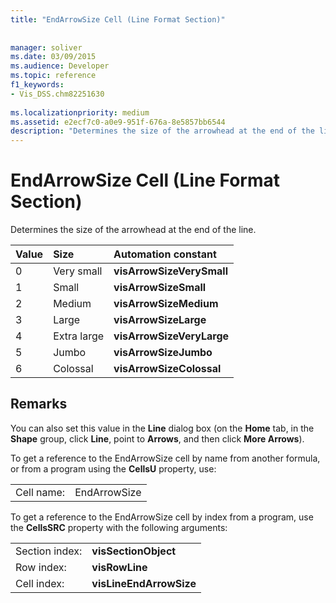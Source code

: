 ```yaml
---
title: "EndArrowSize Cell (Line Format Section)"
 
 
manager: soliver
ms.date: 03/09/2015
ms.audience: Developer
ms.topic: reference
f1_keywords:
- Vis_DSS.chm82251630
 
ms.localizationpriority: medium
ms.assetid: e2ecf7c0-a0e9-951f-676a-8e5857bb6544
description: "Determines the size of the arrowhead at the end of the line."
---
```


# EndArrowSize Cell (Line Format Section)

Determines the size of the arrowhead at the end of the line.
  
|**Value**|**Size**|**Automation constant**|
|:-----|:-----|:-----|
|0  <br/> |Very small  <br/> |**visArrowSizeVerySmall** <br/> |
|1  <br/> |Small  <br/> |**visArrowSizeSmall** <br/> |
|2  <br/> |Medium  <br/> |**visArrowSizeMedium** <br/> |
|3  <br/> |Large  <br/> |**visArrowSizeLarge** <br/> |
|4  <br/> |Extra large  <br/> |**visArrowSizeVeryLarge** <br/> |
|5  <br/> |Jumbo  <br/> |**visArrowSizeJumbo** <br/> |
|6  <br/> |Colossal  <br/> |**visArrowSizeColossal** <br/> |
   
## Remarks

You can also set this value in the **Line** dialog box (on the **Home** tab, in the **Shape** group, click **Line**, point to **Arrows**, and then click **More Arrows**).
  
To get a reference to the EndArrowSize cell by name from another formula, or from a program using the **CellsU** property, use: 
  
|||
|:-----|:-----|
|Cell name:  <br/> |EndArrowSize  <br/> |
   
To get a reference to the EndArrowSize cell by index from a program, use the **CellsSRC** property with the following arguments: 
  
|||
|:-----|:-----|
|Section index:  <br/> |**visSectionObject** <br/> |
|Row index:  <br/> |**visRowLine** <br/> |
|Cell index:  <br/> |**visLineEndArrowSize** <br/> |
   


